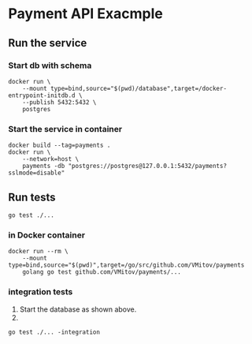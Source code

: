 # Payment API Exacmple

## Run the service

### Start db with schema
```
docker run \
    --mount type=bind,source="$(pwd)/database",target=/docker-entrypoint-initdb.d \
    --publish 5432:5432 \
    postgres
```

### Start the service in container
```
docker build --tag=payments .
docker run \
    --network=host \
    payments -db "postgres://postgres@127.0.0.1:5432/payments?sslmode=disable"
```

## Run tests
```
go test ./...
```

### in Docker container
```
docker run --rm \
    --mount type=bind,source="$(pwd)",target=/go/src/github.com/VMitov/payments
    golang go test github.com/VMitov/payments/...
```

### integration tests

1. Start the database as shown above.
1.
```
go test ./... -integration
```
